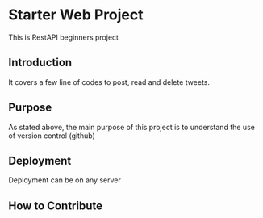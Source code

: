 # Starter Web Project
This is RestAPI beginners project

## Introduction
It covers a few line of codes to post, read and delete tweets. 

## Purpose
As stated above, the main purpose of this project is to understand the use of version control (github)

## Deployment
Deployment can be on any server

## How to Contribute